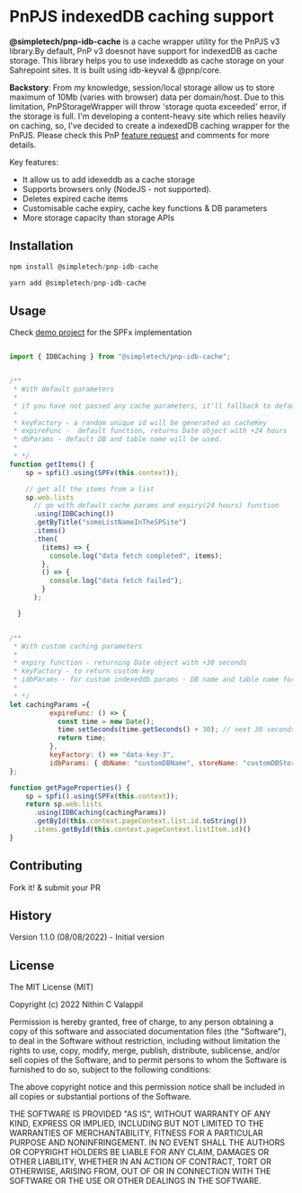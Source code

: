 # PnPJS indexedDB caching support

**@simpletech/pnp-idb-cache** is a cache wrapper utility for the PnPJS v3 library.By default, PnP v3 doesnot have support for indexedDB as cache storage. This library helps you to use indexeddb as cache storage on your Sahrepoint sites. It is built using idb-keyval & @pnp/core.

**Backstory**: From my knowledge, session/local storage allow us to store maximum of 10Mb (varies with browser) data per domain/host. Due to this limitation, PnPStorageWrapper will throw 'storage quota exceeded' error, if the storage is full. I'm developing a content-heavy site which relies heavily on caching, so, I've decided to create a indexedDB caching wrapper for the PnPJS. Please check this PnP [feature request](https://github.com/pnp/pnpjs/issues/2046) and comments for more details.

Key features:

- It allow us to add idexeddb as a cache storage
- Supports browsers only (NodeJS - not supported).
- Deletes expired cache items
- Customisable cache expiry, cache key functions & DB parameters
- More storage capacity than storage APIs

## Installation

```JavaScript
npm install @simpletech/pnp-idb-cache

yarn add @simpletech/pnp-idb-cache

```

## Usage

Check [demo project](https://github.com/nithincvpoyyil/idb-cache-spfx) for the SPFx implementation

```JavaScript

import { IDBCaching } from "@simpletech/pnp-idb-cache";


/**
 * With default parameters
 *
 * if you have not passed any cache parameters, it'll fallback to default parameters as follows
 *
 * keyFactory - a random unique id will be generated as cacheKey
 * expireFunc -  default function, returns Date object with +24 hours
 * dbParams - default DB and table name will be used.
 *
 * */
function getItems() {
    sp = spfi().using(SPFx(this.context));

    // get all the items from a list
    sp.web.lists
      // go with default cache params and expiry(24 hours) function
      .using(IDBCaching())
      .getByTitle("someListNameInTheSPSite")
      .items()
      .then(
        (items) => {
          console.log("data fetch completed", items);
        },
        () => {
          console.log("data fetch failed");
        }
      );

  }


/**
 * With custom caching parameters
 *
 * expiry function - returning Date object with +30 seconds
 * keyFactory - to return custom key
 * idbParams - for custom indexeddb params - DB name and table name for cache storage
 *
 * */
let cachingParams ={
          expireFunc: () => {
            const time = new Date();
            time.setSeconds(time.getSeconds() + 30); // next 30 seconds
            return time;
          },
          keyFactory: () => "data-key-3",
          idbParams: { dbName: "customDBName", storeName: "customDBStoreName" }
};

function getPageProperties() {
    sp = spfi().using(SPFx(this.context));
    return sp.web.lists
      .using(IDBCaching(cachingParams))
      .getById(this.context.pageContext.list.id.toString())
      .items.getById(this.context.pageContext.listItem.id)()
}


```

## Contributing

Fork it! & submit your PR

## History

Version 1.1.0 (08/08/2022) - Initial version

## License

The MIT License (MIT)

Copyright (c) 2022 Nithin C Valappil

Permission is hereby granted, free of charge, to any person obtaining a copy of this software and associated documentation files (the "Software"), to deal in the Software without restriction, including without limitation the rights to use, copy, modify, merge, publish, distribute, sublicense, and/or sell copies of the Software, and to permit persons to whom the Software is furnished to do so, subject to the following conditions:

The above copyright notice and this permission notice shall be included in all copies or substantial portions of the Software.

THE SOFTWARE IS PROVIDED "AS IS", WITHOUT WARRANTY OF ANY KIND, EXPRESS OR IMPLIED, INCLUDING BUT NOT LIMITED TO THE WARRANTIES OF MERCHANTABILITY, FITNESS FOR A PARTICULAR PURPOSE AND NONINFRINGEMENT. IN NO EVENT SHALL THE AUTHORS OR COPYRIGHT HOLDERS BE LIABLE FOR ANY CLAIM, DAMAGES OR OTHER LIABILITY, WHETHER IN AN ACTION OF CONTRACT, TORT OR OTHERWISE, ARISING FROM, OUT OF OR IN CONNECTION WITH THE SOFTWARE OR THE USE OR OTHER DEALINGS IN THE SOFTWARE.

